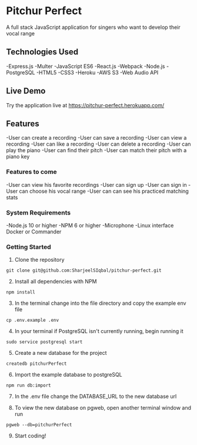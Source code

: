 # Pitchur Perfect
A full stack JavaScript application for singers who want to develop their vocal range

## Technologies Used
-Express.js
-Multer
-JavaScript ES6
-React.js
-Webpack
-Node.js
-PostgreSQL
-HTML5
-CSS3
-Heroku
-AWS S3
-Web Audio API

## Live Demo
 Try the application live at https://pitchur-perfect.herokuapp.com/

## Features
-User can create a recording
-User can save a recording
-User can view a recording
-User can like a recording
-User can delete a recording
-User can play the piano
-User can find their pitch
-User can match their pitch with a piano key



### Features to come
-User can view his favorite recordings
-User can sign up
-User can sign in
-User can choose his vocal range
-User can can see his practiced matching stats


### System Requirements
-Node.js 10 or higher
-NPM 6 or higher
-Microphone
-Linux interface Docker or Commander



### Getting Started
1. Clone the repository
``` shell
git clone git@github.com:SharjeelSIqbal/pitchur-perfect.git
```
2. Install all dependencies with NPM
``` shell
npm install
```
3. In the terminal change into the file directory and copy the example env file
```shell
cp .env.example .env
```
4. In your terminal if PostgreSQL isn't currently running, begin running it
``` shell
sudo service postgresql start
```

5. Create a new database for the project
``` shell
createdb pitchurPerfect
```
6. Import the example database to postgreSQL
``` shell
npm run db:import
```
7. In the .env file change the DATABASE_URL to the new database url

8. To view the new database on pgweb, open another terminal window and run
``` shell
pgweb --db=pitchurPerfect
```
9. Start coding!
